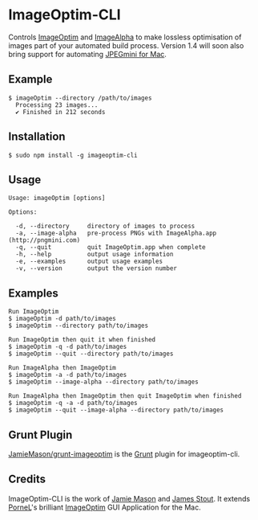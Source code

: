 # ImageOptim-CLI

Controls [ImageOptim](http://imageoptim.com) and [ImageAlpha](http://pngmini.com) to make lossless optimisation of images part of your automated build process. Version 1.4 will soon also bring support for automating [JPEGmini for Mac](http://jpegmini.com/mac).

## Example

    $ imageOptim --directory /path/to/images
	  Processing 23 images...
	  ✔ Finished in 212 seconds

## Installation

    $ sudo npm install -g imageoptim-cli
    
## Usage

    Usage: imageOptim [options]

    Options:

      -d, --directory     directory of images to process
      -a, --image-alpha   pre-process PNGs with ImageAlpha.app (http://pngmini.com)
      -q, --quit          quit ImageOptim.app when complete
      -h, --help          output usage information
      -e, --examples      output usage examples
      -v, --version       output the version number

## Examples

    Run ImageOptim
    $ imageOptim -d path/to/images
    $ imageOptim --directory path/to/images

    Run ImageOptim then quit it when finished
    $ imageOptim -q -d path/to/images
    $ imageOptim --quit --directory path/to/images

    Run ImageAlpha then ImageOptim
    $ imageOptim -a -d path/to/images
    $ imageOptim --image-alpha --directory path/to/images

    Run ImageAlpha then ImageOptim then quit ImageOptim when finished
    $ imageOptim -q -a -d path/to/images
    $ imageOptim --quit --image-alpha --directory path/to/images

## Grunt Plugin

[JamieMason/grunt-imageoptim](https://github.com/JamieMason/grunt-imageoptim) is the [Grunt](http://gruntjs.com) plugin for imageoptim-cli.

## Credits

ImageOptim-CLI is the work of [Jamie Mason](https://github.com/JamieMason) and [James Stout](https://github.com/jamesstout). It extends [PorneL](https://github.com/pornel)'s brilliant [ImageOptim](https://github.com/pornel/ImageOptim) GUI Application for the Mac.
